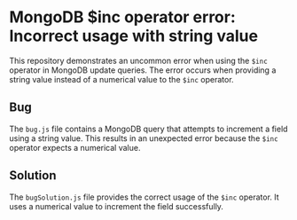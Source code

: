 # MongoDB $inc operator error: Incorrect usage with string value

This repository demonstrates an uncommon error when using the `$inc` operator in MongoDB update queries. The error occurs when providing a string value instead of a numerical value to the `$inc` operator.

## Bug
The `bug.js` file contains a MongoDB query that attempts to increment a field using a string value. This results in an unexpected error because the `$inc` operator expects a numerical value.

## Solution
The `bugSolution.js` file provides the correct usage of the `$inc` operator. It uses a numerical value to increment the field successfully.